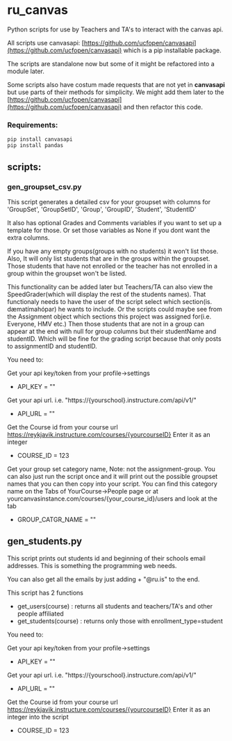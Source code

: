 # ru_canvas
Python scripts for use by Teachers and TA's to interact with the canvas api.

All scripts use canvasapi: [https://github.com/ucfopen/canvasapi](https://github.com/ucfopen/canvasapi) which is a pip installable package.

The scripts are standalone now but some of it might be refactored into a module later.

Some scripts also have costum made requests that are not yet in **canvasapi** but use parts of their methods for simplicity. We might add them later to the [https://github.com/ucfopen/canvasapi](https://github.com/ucfopen/canvasapi)
and then refactor this code.

### Requirements:

```
pip install canvasapi
pip install pandas 
```


## scripts:

### gen_groupset_csv.py

This script generates a detailed csv for your groupset with columns for 
'GroupSet', 'GroupSetID', 'Group', 'GroupID', 'Student', 'StudentID'

It also has optional Grades and Comments variables if you want to set up a template for those. Or set those variables as None if you dont want the extra columns.

If you have any empty groups(groups with no students) it won't list those.
Also, It will only list students that are in the groups within the groupset.
Those students that have not enrolled or the teacher has not enrolled in a group within the groupset won't be listed.
 
This functionality can be added later but Teachers/TA can also view the SpeedGrader(which will display the rest of the students names). That functionaly needs to have the user of the script select which section(is. dæmatímahópar) he wants to include. Or the scripts could maybe see from the Assignment object which sections this project was assigned for(i.e. Everyone, HMV etc.) Then those students that are not in a group can appear at the end with null for group columns but their studentName and studentID. Which will be fine for the grading script because that only posts to assignmentID and studentID.

You need to:

Get your api key/token from your profile->settings


* API_KEY = "" 

Get your api url. i.e. "https://{yourschool}.instructure.com/api/v1/" 

* API_URL = ""

Get the Course id from your course url https://reykjavik.instructure.com/courses/{yourcourseID}
Enter it as an integer

* COURSE_ID = 123

Get your group set category name, Note: not the assignment-group.
You can also just run the script once and it will print out the possible groupset names that you can then copy into your script.
You can find this category name on the Tabs of YourCourse->People page or at yourcanvasinstance.com/courses/{your_course_id}/users and look at the tab

* GROUP_CATGR_NAME = ""



## gen_students.py

This script prints out students id and beginning of their schools email addresses. This is something the programming web needs.

You can also get all the emails by just adding + "@ru.is" to the end.

This script has 2 functions

* get_users(course) : returns all students and teachers/TA's and other people affiliated
* get_students(course) : returns only those with enrollment_type=student

You need to:

Get your api key/token from your profile->settings


* API_KEY = "" 

Get your api url. i.e. "https://{yourschool}.instructure.com/api/v1/" 

* API_URL = ""

Get the Course id from your course url https://reykjavik.instructure.com/courses/{yourcourseID}
Enter it as an integer into the script

* COURSE_ID = 123
